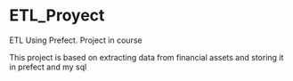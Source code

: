 # ETL_Proyect
ETL Using Prefect. Project in course

This project is based on extracting data from financial assets and storing it in prefect and my sql
